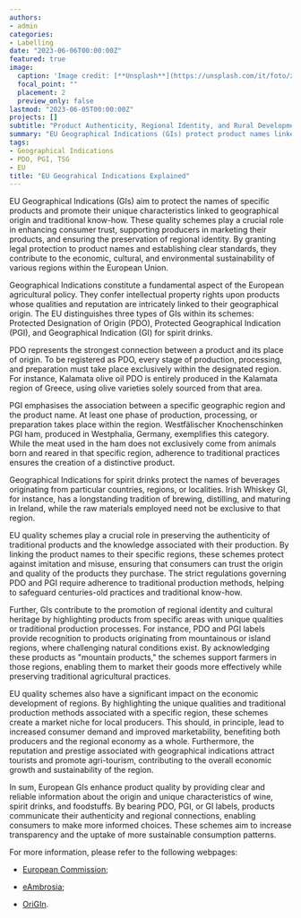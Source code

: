 ```yaml
---
authors:
- admin
categories:
- Labelling
date: "2023-06-06T00:00:00Z"
featured: true
image:
  caption: 'Image credit: [**Unsplash**](https://unsplash.com/it/foto/z0bACVUDTJM)'
  focal_point: ""
  placement: 2
  preview_only: false
lastmod: "2023-06-05T00:00:00Z"
projects: []
subtitle: "Product Authenticity, Regional Identity, and Rural Development."
summary: "EU Geographical Indications (GIs) protect product names linked to specific regions and traditional expertise. These schemes enhance consumer trust, aid producers in marketing, and preserve regional identities. GIs ensure product authenticity and support socioeconomic development. They contribute to diverse regional cultures, economic growth, and provide consumers with reliable information on product origin and quality."
tags:
- Geographical Indications
- PDO, PGI, TSG 
- EU
title: "EU Geograhical Indications Explained"
---
```


EU Geographical Indications (GIs) aim to protect the names of specific products and promote their unique characteristics linked to geographical origin and traditional know-how. These quality schemes play a crucial role in enhancing consumer trust, supporting producers in marketing their products, and ensuring the preservation of regional identity. By granting legal protection to product names and establishing clear standards, they contribute to the economic, cultural, and environmental sustainability of various regions within the European Union.

Geographical Indications constitute a fundamental aspect of the European agricultural policy. They confer intellectual property rights upon products whose qualities and reputation are intricately linked to their geographical origin. The EU distinguishes three types of GIs within its schemes: Protected Designation of Origin (PDO), Protected Geographical Indication (PGI), and Geographical Indication (GI) for spirit drinks.

PDO represents the strongest connection between a product and its place of origin. To be registered as PDO, every stage of production, processing, and preparation must take place exclusively within the designated region. For instance, Kalamata olive oil PDO is entirely produced in the Kalamata region of Greece, using olive varieties solely sourced from that area.

PGI emphasises the association between a specific geographic region and the product name. At least one phase of production, processing, or preparation takes place within the region. Westfälischer Knochenschinken PGI ham, produced in Westphalia, Germany, exemplifies this category. While the meat used in the ham does not exclusively come from animals born and reared in that specific region, adherence to traditional practices ensures the creation of a distinctive product.

Geographical Indications for spirit drinks protect the names of beverages originating from particular countries, regions, or localities. Irish Whiskey GI, for instance, has a longstanding tradition of brewing, distilling, and maturing in Ireland, while the raw materials employed need not be exclusive to that region.

EU quality schemes play a crucial role in preserving the authenticity of traditional products and the knowledge associated with their production. By linking the product names to their specific regions, these schemes protect against imitation and misuse, ensuring that consumers can trust the origin and quality of the products they purchase. The strict regulations governing PDO and PGI require adherence to traditional production methods, helping to safeguard centuries-old practices and traditional know-how.

Further, GIs contribute to the promotion of regional identity and cultural heritage by highlighting products from specific areas with unique qualities or traditional production processes. For instance, PDO and PGI labels provide recognition to products originating from mountainous or island regions, where challenging natural conditions exist. By acknowledging these products as "mountain products," the schemes support farmers in those regions, enabling them to market their goods more effectively while preserving traditional agricultural practices.

EU quality schemes also have a significant impact on the economic development of regions. By highlighting the unique qualities and traditional production methods associated with a specific region, these schemes create a market niche for local producers. This should, in principle, lead to increased consumer demand and improved marketability, benefiting both producers and the regional economy as a whole. Furthermore, the reputation and prestige associated with geographical indications attract tourists and promote agri-tourism, contributing to the overall economic growth and sustainability of the region.

In sum, European GIs enhance product quality by providing clear and reliable information about the origin and unique characteristics of wine, spirit drinks, and foodstuffs. By bearing PDO, PGI, or GI labels, products communicate their authenticity and regional connections, enabling consumers to make more informed choices. These schemes aim to increase transparency and the uptake of more sustainable consumption patterns. 

For more information, please refer to the following webpages: 

- [European Commission](https://agriculture.ec.europa.eu/farming/geographical-indications-and-quality-schemes/geographical-indications-and-quality-schemes-explained_en#:~:text=The%20EU%20geographical%20indications%20system,linked%20to%20the%20production%20territory);    

- [eAmbrosia](https://ec.europa.eu/info/food-farming-fisheries/food-safety-and-quality/certification/quality-labels/geographical-indications-register/);  

- [OriGIn](https://www.origin-gi.com/web_articles/key-concepts-in-the-field-of-geographical-indications-gis-en-gb-4/). 